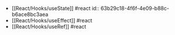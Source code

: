 - [[React/Hooks/useState]] #react
  id:: 63b29c18-4f6f-4e09-b88c-b6ace8bc3aea
- [[React/Hooks/useEffect]] #react
- [[React/Hooks/useRef]] #react
